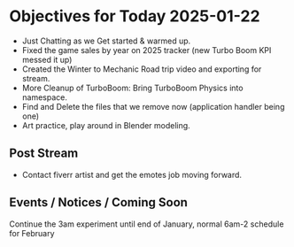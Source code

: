 # Objectives for Today 2025-01-22

- Just Chatting as we Get started & warmed up.
- Fixed the game sales by year on 2025 tracker (new Turbo Boom KPI messed it up)
- Created the Winter to Mechanic Road trip video and exporting for stream.
- More Cleanup of TurboBoom: Bring TurboBoom Physics into namespace.
- Find and Delete the files that we remove now (application handler being one)
- Art practice, play around in Blender modeling.

## Post Stream

- Contact fiverr artist and get the emotes job moving forward.


## Events / Notices / Coming Soon

Continue the 3am experiment until end of January, normal 6am-2 schedule for February
